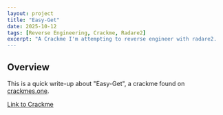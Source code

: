 ```yaml
---
layout: project
title: "Easy-Get"
date: 2025-10-12
tags: [Reverse Engineering, Crackme, Radare2]
excerpt: "A Crackme I'm attempting to reverse engineer with radare2.
---
```


## Overview
This is a quick write-up about "Easy-Get", a crackme found on [crackmes.one](https://crackmes.one/).

[Link to Crackme](https://crackmes.one/crackme/5b52f6eb33c5d41c0b8ae55f)
